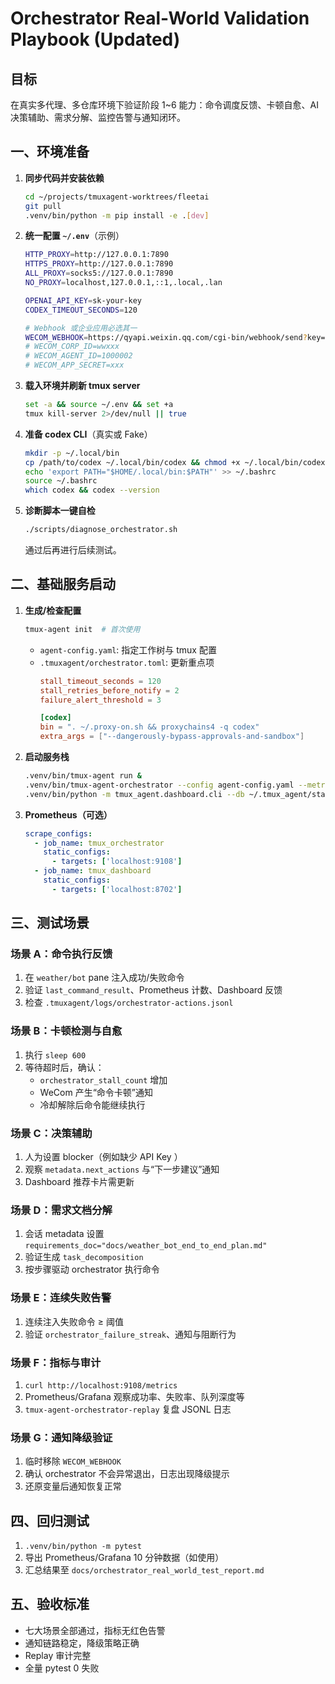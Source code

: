 # Orchestrator Real-World Validation Playbook (Updated)

## 目标
在真实多代理、多仓库环境下验证阶段 1~6 能力：命令调度反馈、卡顿自愈、AI 决策辅助、需求分解、监控告警与通知闭环。

## 一、环境准备
1. **同步代码并安装依赖**
   ```bash
   cd ~/projects/tmuxagent-worktrees/fleetai
   git pull
   .venv/bin/python -m pip install -e .[dev]
   ```
2. **统一配置 `~/.env`**（示例）
   ```bash
   HTTP_PROXY=http://127.0.0.1:7890
   HTTPS_PROXY=http://127.0.0.1:7890
   ALL_PROXY=socks5://127.0.0.1:7890
   NO_PROXY=localhost,127.0.0.1,::1,.local,.lan

   OPENAI_API_KEY=sk-your-key
   CODEX_TIMEOUT_SECONDS=120

   # Webhook 或企业应用必选其一
   WECOM_WEBHOOK=https://qyapi.weixin.qq.com/cgi-bin/webhook/send?key=your-key
   # WECOM_CORP_ID=wwxxx
   # WECOM_AGENT_ID=1000002
   # WECOM_APP_SECRET=xxx
   ```
3. **载入环境并刷新 tmux server**
   ```bash
   set -a && source ~/.env && set +a
   tmux kill-server 2>/dev/null || true
   ```
4. **准备 codex CLI**（真实或 Fake）
   ```bash
   mkdir -p ~/.local/bin
   cp /path/to/codex ~/.local/bin/codex && chmod +x ~/.local/bin/codex
   echo 'export PATH="$HOME/.local/bin:$PATH"' >> ~/.bashrc
   source ~/.bashrc
   which codex && codex --version
   ```
5. **诊断脚本一键自检**
   ```bash
   ./scripts/diagnose_orchestrator.sh
   ```
   通过后再进行后续测试。

## 二、基础服务启动
1. **生成/检查配置**
   ```bash
   tmux-agent init  # 首次使用
   ```
   - `agent-config.yaml`: 指定工作树与 tmux 配置
   - `.tmuxagent/orchestrator.toml`: 更新重点项
     ```toml
     stall_timeout_seconds = 120
     stall_retries_before_notify = 2
     failure_alert_threshold = 3

     [codex]
     bin = ". ~/.proxy-on.sh && proxychains4 -q codex"
     extra_args = ["--dangerously-bypass-approvals-and-sandbox"]
     ```
2. **启动服务栈**
   ```bash
   .venv/bin/tmux-agent run &
   .venv/bin/tmux-agent-orchestrator --config agent-config.yaml --metrics-port 9108 &
   .venv/bin/python -m tmux_agent.dashboard.cli --db ~/.tmux_agent/state.db &
   ```
3. **Prometheus（可选）**
   ```yaml
   scrape_configs:
     - job_name: tmux_orchestrator
       static_configs:
         - targets: ['localhost:9108']
     - job_name: tmux_dashboard
       static_configs:
         - targets: ['localhost:8702']
   ```

## 三、测试场景
### 场景 A：命令执行反馈
1. 在 `weather/bot` pane 注入成功/失败命令
2. 验证 `last_command_result`、Prometheus 计数、Dashboard 反馈
3. 检查 `.tmuxagent/logs/orchestrator-actions.jsonl`

### 场景 B：卡顿检测与自愈
1. 执行 `sleep 600`
2. 等待超时后，确认：
   - `orchestrator_stall_count` 增加
   - WeCom 产生“命令卡顿”通知
   - 冷却解除后命令能继续执行

### 场景 C：决策辅助
1. 人为设置 blocker（例如缺少 API Key ）
2. 观察 `metadata.next_actions` 与“下一步建议”通知
3. Dashboard 推荐卡片需更新

### 场景 D：需求文档分解
1. 会话 metadata 设置 `requirements_doc="docs/weather_bot_end_to_end_plan.md"`
2. 验证生成 `task_decomposition`
3. 按步骤驱动 orchestrator 执行命令

### 场景 E：连续失败告警
1. 连续注入失败命令 ≥ 阈值
2. 验证 `orchestrator_failure_streak`、通知与阻断行为

### 场景 F：指标与审计
1. `curl http://localhost:9108/metrics`
2. Prometheus/Grafana 观察成功率、失败率、队列深度等
3. `tmux-agent-orchestrator-replay` 复盘 JSONL 日志

### 场景 G：通知降级验证
1. 临时移除 `WECOM_WEBHOOK`
2. 确认 orchestrator 不会异常退出，日志出现降级提示
3. 还原变量后通知恢复正常

## 四、回归测试
1. `.venv/bin/python -m pytest`
2. 导出 Prometheus/Grafana 10 分钟数据（如使用）
3. 汇总结果至 `docs/orchestrator_real_world_test_report.md`

## 五、验收标准
- 七大场景全部通过，指标无红色告警
- 通知链路稳定，降级策略正确
- Replay 审计完整
- 全量 pytest 0 失败
